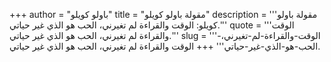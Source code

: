 +++
author = "باولو كويلو"
title = "مقولة باولو كويلو"
description = '''مقولة باولو كويلو: الوقت والقراءة لم تغيرني، الحب هو الذي غير حياتي.'''
quote = '''الوقت والقراءة لم تغيرني، الحب هو الذي غير حياتي.'''
slug = '''الوقت-والقراءة-لم-تغيرني،-الحب-هو-الذي-غير-حياتي'''
+++
الوقت والقراءة لم تغيرني، الحب هو الذي غير حياتي.
